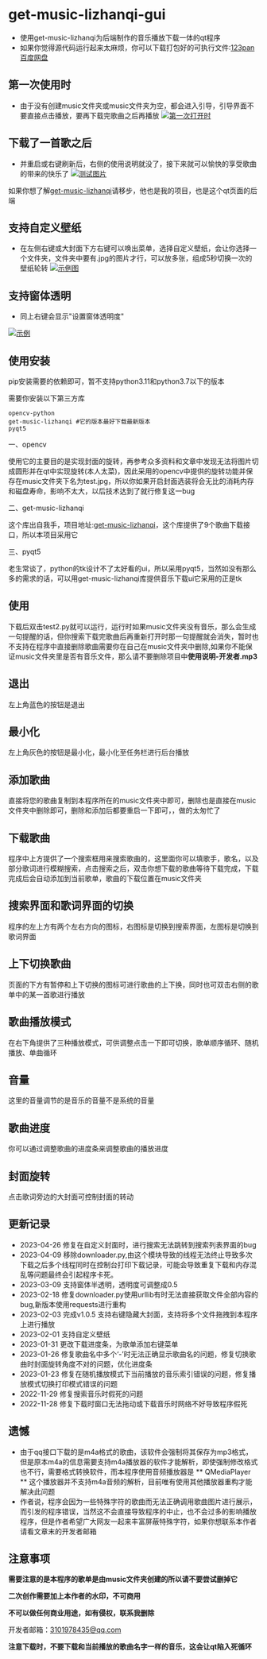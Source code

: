 # get-music-lizhanqi-gui
- 使用get-music-lizhanqi为后端制作的音乐播放下载一体的qt程序
- 如果你觉得源代码运行起来太麻烦，你可以下载打包好的可执行文件:[123pan](https://www.123pan.com/s/SivKVv-dY8JH)    [百度网盘](https://pan.baidu.com/s/1qRaNT_XdfPvOIFSWG5D-SA?pwd=love)

## 第一次使用时
- 由于没有创建music文件夹或music文件夹为空，都会进入引导，引导界面不要直接点击播放，要再下载完歌曲之后再播放
[![第一次打开时](https://s1.ax1x.com/2023/02/07/pSgd5kD.jpg)](https://imgse.com/i/pSgd5kD)

## 下载了一首歌之后
- 并重启或右键刷新后，右侧的使用说明就没了，接下来就可以愉快的享受歌曲的带来的快乐了
[![测试图片](https://s1.ax1x.com/2023/02/07/pSgdhTO.jpg)](https://imgse.com/i/pSgdhTO)

如果你想了解[get-music-lizhanqi](https://github.com/lzq-hopego/get-music-lizhanqi)请移步，他也是我的项目，也是这个qt页面的后端

## 支持自定义壁纸
- 在左侧右键或大封面下方右键可以唤出菜单，选择自定义壁纸，会让你选择一个文件夹，文件夹中要有.jpg的图片才行，可以放多张，组成5秒切换一次的壁纸轮转
[![示例图](https://s1.ax1x.com/2023/02/07/pSgdIte.jpg)](https://imgse.com/i/pSgdIte)

## 支持窗体透明
- 同上右键会显示"设置窗体透明度"

[![示例](https://s1.ax1x.com/2023/03/09/ppnr5ZT.md.jpg)](https://imgse.com/i/ppnr5ZT)

## 使用安装

pip安装需要的依赖即可，暂不支持python3.11和python3.7以下的版本

需要你安装以下第三方库
```
opencv-python
get-music-lizhanqi #它的版本最好下载最新版本
pyqt5
```

一、opencv

使用它的主要目的是实现封面的旋转，再参考众多资料和文章中发现无法将图片切成圆形并在qt中实现旋转(本人太菜)，因此采用的opencv中提供的旋转功能并保存在music文件夹下名为test.jpg，所以你如果开启封面选装将会无比的消耗内存和磁盘寿命，影响不太大，以后技术达到了就行修复这一bug

二、get-music-lizhanqi

这个库出自我手，项目地址:[get-music-lizhanqi](https://github.com/lzq-hopego/get-music-lizhanqi)，这个库提供了9个歌曲下载接口，所以本项目采用它

三、pyqt5

老生常谈了，python的tk设计不了太好看的ui，所以采用pyqt5，当然如没有那么多的需求的话，可以用get-music-lizhanqi库提供音乐下载ui它采用的正是tk

## 使用

下载后双击test2.py就可以运行，运行时如果music文件夹没有音乐，那么会生成一句提醒的话，但你搜索下载完歌曲后再重新打开时那一句提醒就会消失，暂时也不支持在程序中直接删除歌曲需要你在自己在music文件夹中删除,如果你不能保证music文件夹里是否有音乐文件，那么请不要删除项目中**使用说明-开发者.mp3**

## 退出

左上角蓝色的按钮是退出

## 最小化

左上角灰色的按钮是最小化，最小化至任务栏进行后台播放

## 添加歌曲

直接将您的歌曲复制到本程序所在的music文件夹中即可，删除也是直接在music文件夹中删除即可，删除和添加后都要重启一下即可，，做的太匆忙了

## 下载歌曲

程序中上方提供了一个搜索框用来搜索歌曲的，这里面你可以填歌手，歌名，以及部分歌词进行模糊搜索，点击搜索之后，双击你想下载的歌曲等待下载完成，下载完成后会自动添加到当前歌单，歌曲的下载位置在music文件夹

## 搜索界面和歌词界面的切换

程序的左上方有两个左右方向的图标，右图标是切换到搜索界面，左图标是切换到歌词界面

## 上下切换歌曲

页面的下方有暂停和上下切换的图标可进行歌曲的上下换，同时也可双击右侧的歌单中的某一首歌进行播放

## 歌曲播放模式

在右下角提供了三种播放模式，可供调整点击一下即可切换，歌单顺序循环、随机播放、单曲循环

## 音量

这里的音量调节的是音乐的音量不是系统的音量

## 歌曲进度

你可以通过调整歌曲的进度条来调整歌曲的播放进度

## 封面旋转

点击歌词旁边的大封面可控制封面的转动

## 更新记录
- 2023-04-26 修复在自定义封面时，进行搜索无法跳转到搜索列表界面的bug
- 2023-04-09 移除downloader.py,由这个模块导致的线程无法终止导致多次下载之后多个线程同时在控制台打印下载记录，可能会导致重复下载和内存混乱等问题最终会引起程序卡死。
- 2023-03-09 支持窗体半透明，透明度可调整成0.5
- 2023-02-18 修复downloader.py使用urllib有时无法直接获取文件全部内容的bug,新版本使用requests进行重构
- 2023-02-03 完成v1.0.5 支持右键隐藏大封面，支持将多个文件拖拽到本程序上进行播放
- 2023-02-01 支持自定义壁纸
- 2023-01-31 更改下载进度条，为歌单添加右键菜单
- 2023-01-26 修复歌曲名中多个‘-’时无法正确显示歌曲名的问题，修复切换歌曲时封面旋转角度不对的问题，优化进度条
- 2023-01-23 修复在随机播放模式下当前播放的音乐索引错误的问题，修复播放模式切换打印模式错误的问题
- 2022-11-29 修复搜索音乐时假死的问题
- 2022-11-28 修复下载时窗口无法拖动或下载音乐时网络不好导致程序假死

## 遗憾
- 由于qq接口下载的是m4a格式的歌曲，该软件会强制将其保存为mp3格式，但是原本m4a的信息需要支持m4a播放器的软件才能解析，即使强制修改格式也不行，需要格式转换软件，而本程序使用音频播放器是 ** QMediaPlayer ** 这个播放器并不支持m4a音频的解析，目前唯有使用其他播放器重构才能解决此问题
- 作者说，程序会因为一些特殊字符的歌曲而无法正确调用歌曲图片进行展示，而引发的程序错误，当然这不会直接导致程序的中止，也不会过多的影响播放程序，但是作者希望广大网友一起来丰富屏蔽特殊字符，如果你想联系本作者请看文章末的开发者邮箱

## 注意事项
**需要注意的是本程序的歌单是由music文件夹创建的所以请不要尝试删掉它**

**二次创作需要加上本作者的水印，不可商用**

**不可以做任何商业用途，如有侵权，联系我删除**


开发者邮箱：3101978435@qq.com

**注意下载时，不要下载和当前播放的歌曲名字一样的音乐，这会让qt陷入死循环**
